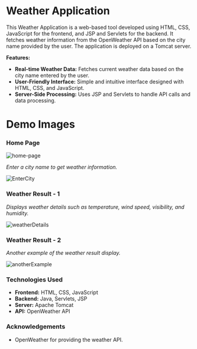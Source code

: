# Weather Application
This Weather Application is a web-based tool developed using HTML, CSS, JavaScript for the frontend, and JSP and Servlets for the backend. It fetches weather information from the OpenWeather API based on the city name provided by the user. The application is deployed on a Tomcat server.

**Features:**

* **Real-time Weather Data:** Fetches current weather data based on the city name entered by the user.
* **User-Friendly Interface:** Simple and intuitive interface designed with HTML, CSS, and JavaScript.
* **Server-Side Processing:** Uses JSP and Servlets to handle API calls and data processing.

# Demo Images

### Home Page

![home-page](https://github.com/user-attachments/assets/197c0524-79a3-412b-a396-9666b53af8a2)

*Enter a city name to get weather information.*

![EnterCity](https://github.com/user-attachments/assets/fd363851-274a-4294-bb43-0d4586060200)

### Weather Result - 1

*Displays weather details such as temperature, wind speed, visibility, and humidity.*

![weatherDetails](https://github.com/user-attachments/assets/a2c55fe0-d9e7-4317-b814-65660be25936)

### Weather Result - 2

*Another example of the weather result display.*

![anotherExample](https://github.com/user-attachments/assets/edddc412-1719-4959-ab2f-967318531afa)

### Technologies Used
* **Frontend:** HTML, CSS, JavaScript
* **Backend:** Java, Servlets, JSP
* **Server:** Apache Tomcat
* **API:** OpenWeather API

### Acknowledgements
* OpenWeather for providing the weather API.


